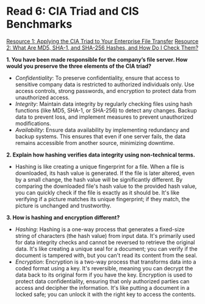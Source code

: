 # Read 6: CIA Triad and CIS Benchmarks

[Resource 1: Applying the CIA Triad to Your Enterprise File Transfer](https://www.jscape.com/blog/implementing-the-cia-triad-when-transferring-files-through-the-internet)
[Resource 2: What Are MD5, SHA-1, and SHA-256 Hashes, and How Do I Check Them?](https://www.howtogeek.com/67241/htg-explains-what-are-md5-sha-1-hashes-and-how-do-i-check-them/)

**1. You have been made responsible for the company’s file server. How would you preserve the three elements of the CIA triad?**
- *Confidentiality*: To preserve confidentiality, ensure that access to sensitive company data is restricted to authorized individuals only. Use access controls, strong passwords, and encryption to protect data from unauthorized access.
- *Integrity*: Maintain data integrity by regularly checking files using hash functions (like MD5, SHA-1, or SHA-256) to detect any changes. Backup data to prevent loss, and implement measures to prevent unauthorized modifications.
- *Availability*: Ensure data availability by implementing redundancy and backup systems. This ensures that even if one server fails, the data remains accessible from another source, minimizing downtime.

**2. Explain how hashing verifies data integrity using non-technical terms.**
- Hashing is like creating a unique fingerprint for a file. When a file is downloaded, its hash value is generated. If the file is later altered, even by a small change, the hash value will be significantly different. By comparing the downloaded file's hash value to the provided hash value, you can quickly check if the file is exactly as it should be. It's like verifying if a picture matches its unique fingerprint; if they match, the picture is unchanged and trustworthy.

**3. How is hashing and encryption different?**
- *Hashing*: Hashing is a one-way process that generates a fixed-size string of characters (the hash value) from input data. It's primarily used for data integrity checks and cannot be reversed to retrieve the original data. It's like creating a unique seal for a document; you can verify if the document is tampered with, but you can't read its content from the seal.
- *Encryption*: Encryption is a two-way process that transforms data into a coded format using a key. It's reversible, meaning you can decrypt the data back to its original form if you have the key. Encryption is used to protect data confidentiality, ensuring that only authorized parties can access and decipher the information. It's like putting a document in a locked safe; you can unlock it with the right key to access the contents.
